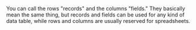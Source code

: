 You can call the rows "records" and the columns "fields." They basically mean the same thing, but records and fields can be used for any kind of data table, while rows and columns are usually reserved for spreadsheets.
